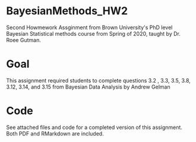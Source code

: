 # BayesianMethods_HW2

Second Howmework Assginment from Brown University's PhD level Bayesian Statistical methods course from Spring of 2020,  taught by Dr. Roee Gutman.

# Goal

This assignment required students to complete questions 3.2 , 3.3, 3.5, 3.8, 3.12, 3.14, and 3.15 from Bayesian Data Analysis by Andrew Gelman

# Code

See attached files and code for a completed version of this assignment. Both PDF and RMarkdown are included.
